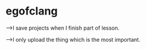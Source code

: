 # egofclang
-->I save projects when I finish part of lesson. 

-->I only upload the thing which is the most important.

